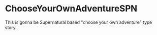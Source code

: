 # ChooseYourOwnAdventureSPN

This is gonna be Supernatural based "choose your own adventure" type story.
